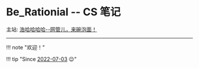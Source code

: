 # Be_Rationial -- CS 笔记

主站: [浩哈哈哈哈--网管儿，来碗泡面！](https://haohaha.cn)

---
<!---
!!! partypopper "2024，新年快乐！"

!!! success "月总结"

    - [1月](https://chat.haohaha.cn/thought/2024_monthly_summary/01/)

!!! note "公告"

	2022-2023年的记录[在此](https://chat.haohaha.cn/thought/learn-record/2022-2023/)。

	2024年的记录改为更新大事记。
--->

!!! note "欢迎！"

!!! tip "Since [2022-07-03](https://github.com/Haohahahaha/cs/commit/194e34eaa3cc1d969bc31f069af82b5db4d59daf) 😉"
